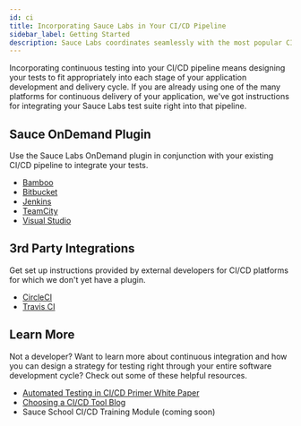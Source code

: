 ```yaml
---
id: ci
title: Incorporating Sauce Labs in Your CI/CD Pipeline
sidebar_label: Getting Started
description: Sauce Labs coordinates seamlessly with the most popular CI/CD platforms.
---
```


Incorporating continuous testing into your CI/CD pipeline means designing your tests to fit appropriately into each stage of your application development and delivery cycle. If you are already using one of the many platforms for continuous delivery of your application, we've got instructions for integrating your Sauce Labs test suite right into that pipeline.

<div class="box-wrapper" markdown="1">
  <div class="box box1 card">
    <div class="container">
    <h2>Sauce OnDemand Plugin</h2>
    <p>Use the Sauce Labs OnDemand plugin in conjunction with your existing CI/CD pipeline to integrate your tests.<br/>
      <ul>
        <li><a href="/ci/bamboo">Bamboo</a></li>
        <li><a href="/ci/bitbucket">Bitbucket</a></li>
        <li><a href="/ci/jenkins">Jenkins</a></li>
        <li><a href="/ci/teamcity">TeamCity</a></li>
        <li><a href="/ci/visual-studio">Visual Studio</a></li>
      </ul></p>
    </div>
  </div>
  <div class="box box2 card">
    <div class="container">
    <h2>3rd Party Integrations</h2>
    <p>Get set up instructions provided by external developers for CI/CD platforms for which we don't yet have a plugin.<br/>
      <ul>
        <li><a href="https://circleci.com/integrations/saucelabs/">CircleCI</a></li>
        <li><a href="https://docs.travis-ci.com/user/sauce-connect/">Travis CI</a></li>
      </ul></p>
    </div>
  </div>
</div>
<div>
  <div class="box boxwidebottom card">
    <div class="container">
    <h2>Learn More</h2>
    <p>Not a developer? Want to learn more about continuous integration and how you can design a strategy for testing right through your entire software development cycle? Check out some of these helpful resources.<br/>
      <ul>
        <li><a href="https://saucelabs.com/resources/articles/automated-testing-in-cicd-a-continuous-integration-server-integration-primer">Automated Testing in CI/CD Primer White Paper</a></li>
        <li><a href="https://saucelabs.com/blog/choosing-a-ci-cd-tool">Choosing a CI/CD Tool Blog</a></li>
        <li>Sauce School CI/CD Training Module (coming soon)</li>
      </ul></p>
    </div>
  </div>
</div>
